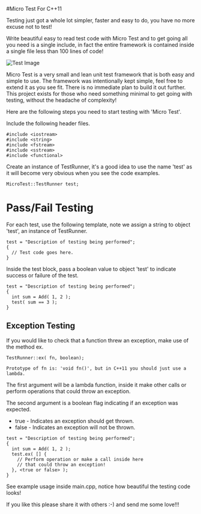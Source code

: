 #Micro Test For C++11

Testing just got a whole lot simpler, faster and easy to do, you have no more excuse not to test!

Write beautiful easy to read test code with Micro Test and to get going all you need is a single include, in fact the entire framework is contained inside a single file less than 100 lines of code!

![Test Image](https://bytebucket.org/rajinder_yadav/micro_test/raw/e6f1f379839d51cfff03ca8389a4566fef3da2a7/micro-test.png)

Micro Test is a very small and lean unit test framework that is both easy and simple to use. The framework was intentionally kept simple, feel free to extend it as you see fit. There is no immediate plan to build it out further. This project exists for those who need something minimal to get going with testing, without the headache of complexity!

Here are the following steps you need to start testing with 'Micro Test'.

Include the following header files.

```
#include <iostream>
#include <string>
#include <fstream>
#include <sstream>
#include <functional>
```

Create an instance of TestRunner, it's a good idea to use the name 'test' as it will become very obvious when you see the code examples.

```
MicroTest::TestRunner test;
```
# Pass/Fail Testing
For each test, use the following template, note we assign a string to object 'test', an instance of TestRunner.

```
test = "Description of testing being performed";
{
  // Test code goes here.
}
```

Inside the test block, pass a boolean value to object 'test' to indicate success or failure of the test.

```
test = "Description of testing being performed";
{
  int sum = Add( 1, 2 );
  test( sum == 3 );
}
```

## Exception Testing
If you would like to check that a function threw an exception, make use of the method ex.

```
TestRunner::ex( fn, boolean);

Prototype of fn is: 'void fn()', but in C++11 you should just use a lambda.
```

The first argument will be a lambda function, inside it make other calls or perform operations that could throw an exception.

The second argument is a boolean flag indicating if an exception was expected.

* true  - Indicates an exception should get thrown.
* false - Indicates an exception will not be thrown.


```
test = "Description of testing being performed";
{
  int sum = Add( 1, 2 );
  test.ex( [] {
    // Perform operation or make a call inside here
    // that could throw an exception!
  }, <true or false> );
}
```

See example usage inside main.cpp, notice how beautiful the testing code looks!

If you like this please share it with others :-) and send me some love!!!

